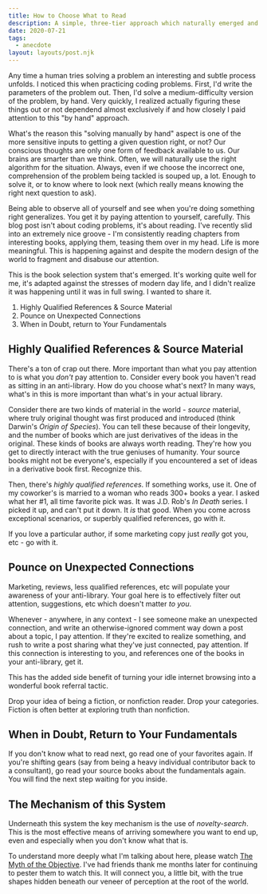 ```yaml
---
title: How to Choose What to Read
description: A simple, three-tier approach which naturally emerged and works well.
date: 2020-07-21
tags:
  - anecdote
layout: layouts/post.njk
---
```


Any time a human tries solving a problem an interesting and subtle process unfolds. I noticed this when practicing coding problems. First, I'd write the parameters of the problem out. Then, I'd solve a medium-difficulty version of the problem, by hand. Very quickly, I realized actually figuring these things out or not dependend almost exclusively if and how closely I paid attention to this "by hand" approach.

What's the reason this "solving manually by hand" aspect is one of the more sensitive inputs to getting a given question right, or not? Our conscious thoughts are only one form of feedback available to us. Our brains are smarter than we think. Often, we will naturally use the right algorithm for the situation. Always, even if we choose the incorrect one, comprehension of the problem being tackled is souped up, a lot. Enough to solve it, or to know where to look next (which really means knowing the right next question to ask).

Being able to observe all of yourself and see when you're doing something right generalizes. You get it by paying attention to yourself, carefully. This blog post isn't about coding problems, it's about reading. I've recently slid into an extremely nice groove - I'm consistently reading chapters from interesting books, applying them, teasing them over in my head. Life is more meaningful. This is happening against and despite the modern design of the world to fragment and disabuse our attention.

This is the book selection system that's emerged. It's working quite well for me, it's adapted against the stresses of modern day life, and I didn't realize it was happening until it was in full swing. I wanted to share it.

1. Highly Qualified References & Source Material
2. Pounce on Unexpected Connections
3. When in Doubt, return to Your Fundamentals

## Highly Qualified References & Source Material

There's a ton of crap out there. More important than what you pay attention to is what you _don't_ pay attention to. Consider every book you haven't read as sitting in an anti-library. How do you choose what's next? In many ways, what's in this is more important than what's in your actual library.

Consider there are two kinds of material in the world - _source_ material, where truly original thought was first produced and introduced (think Darwin's _Origin of Species_). You can tell these because of their longevity, and the number of books which are just derivatives of the ideas in the original. These kinds of books are always worth reading. They're how you get to directly interact with the true geniuses of humanity. Your source books might not be everyone's, especially if you encountered a set of ideas in a derivative book first. Recognize this.

Then, there's _highly qualified references_. If something works, use it. One of my coworker's is married to a woman who reads 300+ books a year. I asked what her #1, all time favorite pick was. It was J.D. Rob's _In Death_ series. I picked it up, and can't put it down. It _is_ that good. When you come across exceptional scenarios, or superbly qualified references, go with it.

If you love a particular author, if some marketing copy just _really_ got you, etc - go with it.

## Pounce on Unexpected Connections

Marketing, reviews, less qualified references, etc will populate your awareness of your anti-library. Your goal here is to effectively filter out attention, suggestions, etc which doesn't matter _to you_.

Whenever - anywhere, in any context - I see someone make an unexpected connection, and write an otherwise-ignored comment way down a post about a topic, I pay attention. If they're excited to realize something, and rush to write a post sharing what they've just connected, pay attention. If this connection is interesting to you, and references one of the books in your anti-library, get it.

This has the added side benefit of turning your idle internet browsing into a wonderful book referral tactic.

Drop your idea of being a fiction, or nonfiction reader. Drop your categories. Fiction is often better at exploring truth than nonfiction.

## When in Doubt, Return to Your Fundamentals

If you don't know what to read next, go read one of your favorites again. If you're shifting gears (say from being a heavy individual contributor back to a consultant), go read your source books about the fundamentals again. You will find the next step waiting for you inside.

## The Mechanism of this System

Underneath this system the key mechanism is the use of _novelty-search_. This is the most effective means of arriving somewhere you want to end up, even and especially when you don't know what that is.

To understand more deeply what I'm talking about here, please watch [The Myth of the Objective](https://www.youtube.com/watch?v=dXQPL9GooyI). I've had friends thank me months later for continuing to pester them to watch this. It will connect you, a little bit, with the true shapes hidden beneath our veneer of perception at the root of the world.
